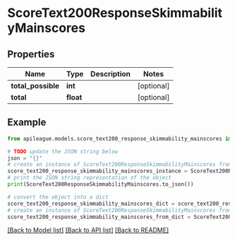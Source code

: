 # ScoreText200ResponseSkimmabilityMainscores


## Properties

Name | Type | Description | Notes
------------ | ------------- | ------------- | -------------
**total_possible** | **int** |  | [optional] 
**total** | **float** |  | [optional] 

## Example

```python
from apileague.models.score_text200_response_skimmability_mainscores import ScoreText200ResponseSkimmabilityMainscores

# TODO update the JSON string below
json = "{}"
# create an instance of ScoreText200ResponseSkimmabilityMainscores from a JSON string
score_text200_response_skimmability_mainscores_instance = ScoreText200ResponseSkimmabilityMainscores.from_json(json)
# print the JSON string representation of the object
print(ScoreText200ResponseSkimmabilityMainscores.to_json())

# convert the object into a dict
score_text200_response_skimmability_mainscores_dict = score_text200_response_skimmability_mainscores_instance.to_dict()
# create an instance of ScoreText200ResponseSkimmabilityMainscores from a dict
score_text200_response_skimmability_mainscores_from_dict = ScoreText200ResponseSkimmabilityMainscores.from_dict(score_text200_response_skimmability_mainscores_dict)
```
[[Back to Model list]](../README.md#documentation-for-models) [[Back to API list]](../README.md#documentation-for-api-endpoints) [[Back to README]](../README.md)


